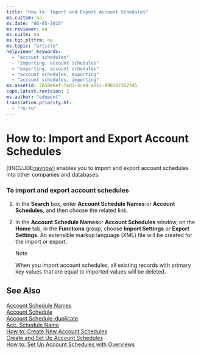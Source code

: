 ```yaml
---
title: "How to: Import and Export Account Schedules"
ms.custom: na
ms.date: "06-05-2016"
ms.reviewer: na
ms.suite: na
ms.tgt_pltfrm: na
ms.topic: "article"
helpviewer_keywords: 
  - "account schedules"
  - "importing, account schedules"
  - "exporting, account schedules"
  - "account schedules, exporting"
  - "account schedules, importing"
ms.assetid: 7650e6ef-fed1-4ce4-a21c-890747162fd5
caps.latest.revision: 2
ms.author: "edupont"
translation.priority.ht: 
  - "ru-ru"
---
```

# How to: Import and Export Account Schedules
[!INCLUDE[navnow](../../ApplicationDesign/includes/navnow_md.md)] enables you to import and export account schedules into other companies and databases.  
  
### To import and export account schedules  
  
1.  In the **Search** box, enter **Account Schedule Names** or **Account Schedules**, and then choose the related link.  
  
2.  In the **Account Schedule Names**or **Account Schedules** window, on the **Home** tab, in the **Functions** group, choose **Import Settings** or **Export Settings**. An extensible markup language \(XML\) file will be created for the import or export.  
  
    > [!NOTE]  
    >  When you import account schedules, all existing records with primary key values that are equal to imported values will be deleted.  
  
## See Also  
 [Account Schedule Names](assetId:///7d5f3f62-f869-4b01-a4cf-566bb5d9eeb7)   
 [Account Schedule](assetId:///54b79a65-bd11-40a9-b130-4b2932f20943)   
 [Account Schedule\-duplicate](../Topic/\($%20R_25%20Account%20Schedule%20$\)-duplicate.md)   
 [Acc. Schedule Name](assetId:///ac8560bd-fc36-4b36-aee6-25fa337de643)   
 [How to: Create New Account Schedules](../../BusinessIntelligence/how-to-create-new-account-schedules.md)   
 [Create and Set Up Account Schedules](../../BusinessIntelligence/create-and-set-up-account-schedules.md)   
 [How to: Set Up Account Schedules with Overviews](../../BusinessIntelligence/how-to-set-up-account-schedules-with-overviews.md)